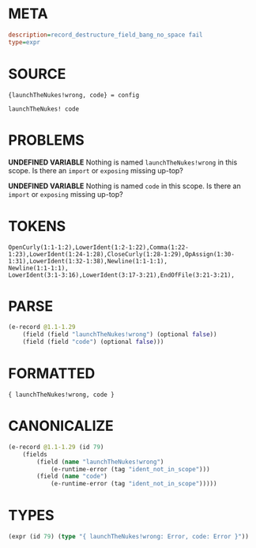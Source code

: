 # META
~~~ini
description=record_destructure_field_bang_no_space fail
type=expr
~~~
# SOURCE
~~~roc
{launchTheNukes!wrong, code} = config

launchTheNukes! code
~~~
# PROBLEMS
**UNDEFINED VARIABLE**
Nothing is named `launchTheNukes!wrong` in this scope.
Is there an `import` or `exposing` missing up-top?

**UNDEFINED VARIABLE**
Nothing is named `code` in this scope.
Is there an `import` or `exposing` missing up-top?

# TOKENS
~~~zig
OpenCurly(1:1-1:2),LowerIdent(1:2-1:22),Comma(1:22-1:23),LowerIdent(1:24-1:28),CloseCurly(1:28-1:29),OpAssign(1:30-1:31),LowerIdent(1:32-1:38),Newline(1:1-1:1),
Newline(1:1-1:1),
LowerIdent(3:1-3:16),LowerIdent(3:17-3:21),EndOfFile(3:21-3:21),
~~~
# PARSE
~~~clojure
(e-record @1.1-1.29
	(field (field "launchTheNukes!wrong") (optional false))
	(field (field "code") (optional false)))
~~~
# FORMATTED
~~~roc
{ launchTheNukes!wrong, code }
~~~
# CANONICALIZE
~~~clojure
(e-record @1.1-1.29 (id 79)
	(fields
		(field (name "launchTheNukes!wrong")
			(e-runtime-error (tag "ident_not_in_scope")))
		(field (name "code")
			(e-runtime-error (tag "ident_not_in_scope")))))
~~~
# TYPES
~~~clojure
(expr (id 79) (type "{ launchTheNukes!wrong: Error, code: Error }"))
~~~
